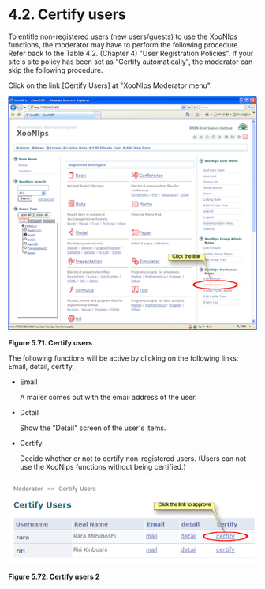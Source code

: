 # 4.2. Certify users

To entitle non-registered users \(new users/guests\) to use the XooNIps functions, the moderator may have to perform the following procedure. Refer back to the Table 4.2. \(Chapter 4\) "User Registration Policies". If your site's site policy has been set as "Certify automatically", the moderator can skip the following procedure.

Click on the link \[Certify Users\] at "XooNIps Moderator menu".

![Certify users](../../.gitbook/assets/xoonips-operate91.png)

**Figure 5.71. Certify users**

The following functions will be active by clicking on the following links: Email, detail, certify.

* Email

  A mailer comes out with the email address of the user.

* Detail

  Show the "Detail" screen of the user's items.

* Certify

  Decide whether or not to certify non-registered users. \(Users can not use the XooNIps functions without being certified.\)

![Certify users 2](../../.gitbook/assets/xoonips-operate92.png)

**Figure 5.72. Certify users 2**

